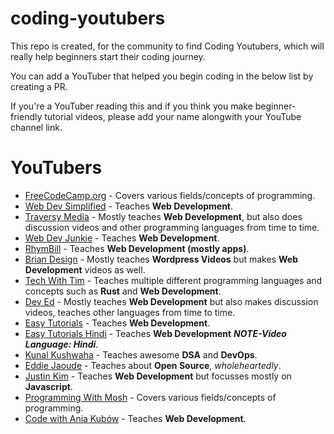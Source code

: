 # coding-youtubers

This repo is created, for the community to find Coding Youtubers, which will really help beginners start their coding journey.

You can add a YouTuber that helped you begin coding in the below list by creating a PR.

If you're a YouTuber reading this and if you think you make beginner-friendly tutorial videos, please add your name alongwith your YouTube channel link.

# YouTubers
- [FreeCodeCamp.org](https://www.youtube.com/Freecodecamp) - Covers various fields/concepts of programming.
- [Web Dev Simplified](https://www.youtube.com/WebDevSimplified) - Teaches **Web Development**.
- [Traversy Media](https://www.youtube.com/TraversyMedia) - Mostly teaches **Web Development**, but also does discussion videos and other programming languages from time to time.
- [Web Dev Junkie](https://www.youtube.com/WebDevJunkie) - Teaches **Web Development**.
- [RhymBill](https://www.youtube.com/RhymBil) - Teaches **Web Development (mostly apps)**.
- [Brian Design](https://www.youtube.com/channel/UCsKsymTY_4BYR-wytLjex7A) - Mostly teaches **Wordpress Videos** but makes **Web Development** videos as well.
- [Tech With Tim](https://youtube.com/techwithtim) - Teaches multiple different programming languages and concepts such as **Rust** and **Web Development**.
- [Dev Ed](https://www.youtube.com/DevEd) - Mostly teaches **Web Development** but also makes discussion videos, teaches other languages from time to time.
- [Easy Tutorials](https://www.youtube.com/EasyTutorialsVideo) - Teaches **Web Development**.
- [Easy Tutorials Hindi](https://www.youtube.com/EasyTutorialsVideo) - Teaches **Web Development** ***NOTE-Video Language: Hindi***.
- [Kunal Kushwaha](https://www.youtube.com/kunalkushwaha) - Teaches awesome **DSA** and **DevOps**.
- [Eddie Jaoude](https://www.youtube.com/channel/UC5mnBodB73bR88fLXHSfzYA) - Teaches about **Open Source**, *wholeheartedly*.
- [Justin Kim](https://www.youtube.com/JustinKimJS) - Teaches **Web Development** but focusses mostly on **Javascript**.
- [Programming With Mosh](https://www.youtube.com/programmingwithmosh) - Covers various fields/concepts of programming. 
- [Code with Ania Kubów](https://www.youtube.com/AniaKub%C3%B3w) - Teaches **Web Development**.
